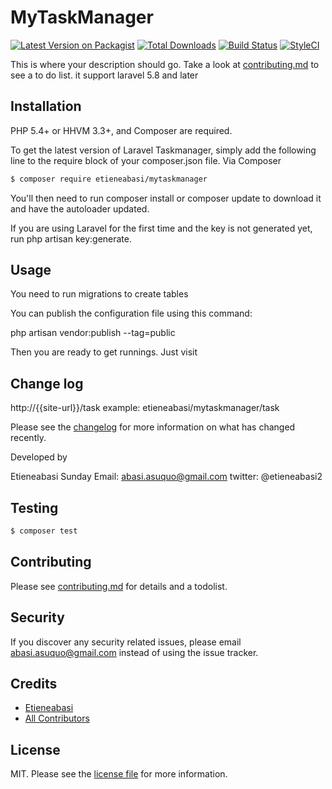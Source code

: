 # MyTaskManager

[![Latest Version on Packagist][ico-version]][link-packagist]
[![Total Downloads][ico-downloads]][link-downloads]
[![Build Status][ico-travis]][link-travis]
[![StyleCI][ico-styleci]][link-styleci]

This is where your description should go. Take a look at [contributing.md](contributing.md) to see a to do list.
it support laravel 5.8 and later

## Installation
PHP 5.4+ or HHVM 3.3+, and Composer are required.

To get the latest version of Laravel Taskmanager, simply add the following line to the require block of your composer.json file.
Via Composer

``` bash
$ composer require etieneabasi/mytaskmanager
```
You'll then need to run composer install or composer update to download it and have the autoloader updated.

If you are using Laravel for the first time and the key is not generated yet, run php artisan key:generate.
## Usage
You need to run migrations to create tables

You can publish the configuration file using this command:

php artisan vendor:publish --tag=public

Then you are ready to get runnings. Just visit
## Change log

http://{{site-url}}/task example: etieneabasi/mytaskmanager/task

Please see the [changelog](changelog.md) for more information on what has changed recently.

Developed by

Etieneabasi Sunday Email: abasi.asuquo@gmail.com twitter: @etieneabasi2

## Testing

``` bash
$ composer test
```

## Contributing

Please see [contributing.md](contributing.md) for details and a todolist.

## Security

If you discover any security related issues, please email abasi.asuquo@gmail.com instead of using the issue tracker.

## Credits

- [Etieneabasi][link-author]
- [All Contributors][link-contributors]

## License

MIT. Please see the [license file](license.md) for more information.

[ico-version]: https://img.shields.io/packagist/v/etieneabasi/mytaskmanager.svg?style=flat-square
[ico-downloads]: https://img.shields.io/packagist/dt/etieneabasi/mytaskmanager.svg?style=flat-square
[ico-travis]: https://img.shields.io/travis/etieneabasi/mytaskmanager/master.svg?style=flat-square
[ico-styleci]: https://styleci.io/repos/12345678/shield

[link-packagist]: https://packagist.org/packages/etieneabasi/mytaskmanager
[link-downloads]: https://packagist.org/packages/etieneabasi/mytaskmanager
[link-travis]: https://travis-ci.org/etieneabasi/mytaskmanager
[link-styleci]: https://styleci.io/repos/12345678
[link-author]: https://github.com/etieneabasi
[link-contributors]: ../../contributors
